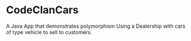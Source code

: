 # CodeClanCars

A Java App that demonstrates polymorphism Using a Dealership with cars of type vehicle to sell to customers.

